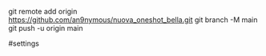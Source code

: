 git remote add origin https://github.com/an9nymous/nuova_oneshot_bella.git
git branch -M main
git push -u origin main

#settings